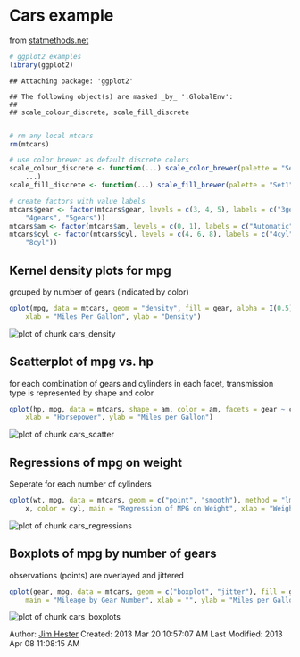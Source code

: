 # Cars example #
from [statmethods.net](http://www.statmethods.net/advgraphs/ggplot2.html)


```r
# ggplot2 examples
library(ggplot2)
```

```
## Attaching package: 'ggplot2'
```

```
## The following object(s) are masked _by_ '.GlobalEnv':
## 
## scale_colour_discrete, scale_fill_discrete
```

```r

# rm any local mtcars
rm(mtcars)

# use color brewer as default discrete colors
scale_colour_discrete <- function(...) scale_color_brewer(palette = "Set1", 
    ...)
scale_fill_discrete <- function(...) scale_fill_brewer(palette = "Set1", ...)

# create factors with value labels
mtcars$gear <- factor(mtcars$gear, levels = c(3, 4, 5), labels = c("3gears", 
    "4gears", "5gears"))
mtcars$am <- factor(mtcars$am, levels = c(0, 1), labels = c("Automatic", "Manual"))
mtcars$cyl <- factor(mtcars$cyl, levels = c(4, 6, 8), labels = c("4cyl", "6cyl", 
    "8cyl"))
```


##  Kernel density plots for mpg ##
grouped by number of gears (indicated by color)

```r
qplot(mpg, data = mtcars, geom = "density", fill = gear, alpha = I(0.5), main = "Distribution of Gas Milage", 
    xlab = "Miles Per Gallon", ylab = "Density")
```

![plot of chunk cars_density](figure/cars_density.png) 

## Scatterplot of mpg vs. hp ##
for each combination of gears and cylinders in each facet, transmission type is represented by shape and color

```r
qplot(hp, mpg, data = mtcars, shape = am, color = am, facets = gear ~ cyl, size = I(3), 
    xlab = "Horsepower", ylab = "Miles per Gallon")
```

![plot of chunk cars_scatter](figure/cars_scatter.png) 


## Regressions of mpg on weight ##
Seperate for each number of cylinders

```r
qplot(wt, mpg, data = mtcars, geom = c("point", "smooth"), method = "lm", formula = y ~ 
    x, color = cyl, main = "Regression of MPG on Weight", xlab = "Weight", ylab = "Miles per Gallon")
```

![plot of chunk cars_regressions](figure/cars_regressions.png) 


## Boxplots of mpg by number of gears ##
observations (points) are overlayed and jittered

```r
qplot(gear, mpg, data = mtcars, geom = c("boxplot", "jitter"), fill = gear, 
    main = "Mileage by Gear Number", xlab = "", ylab = "Miles per Gallon")
```

![plot of chunk cars_boxplots](figure/cars_boxplots.png) 


Author: [Jim Hester](http://jimhester.com)
Created: 2013 Mar 20 10:57:07 AM
Last Modified: 2013 Apr 08 11:08:15 AM

